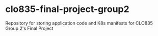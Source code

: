 # clo835-final-project-group2
Repository for storing application code and K8s manifests for CLO835 Group 2's Final Project
